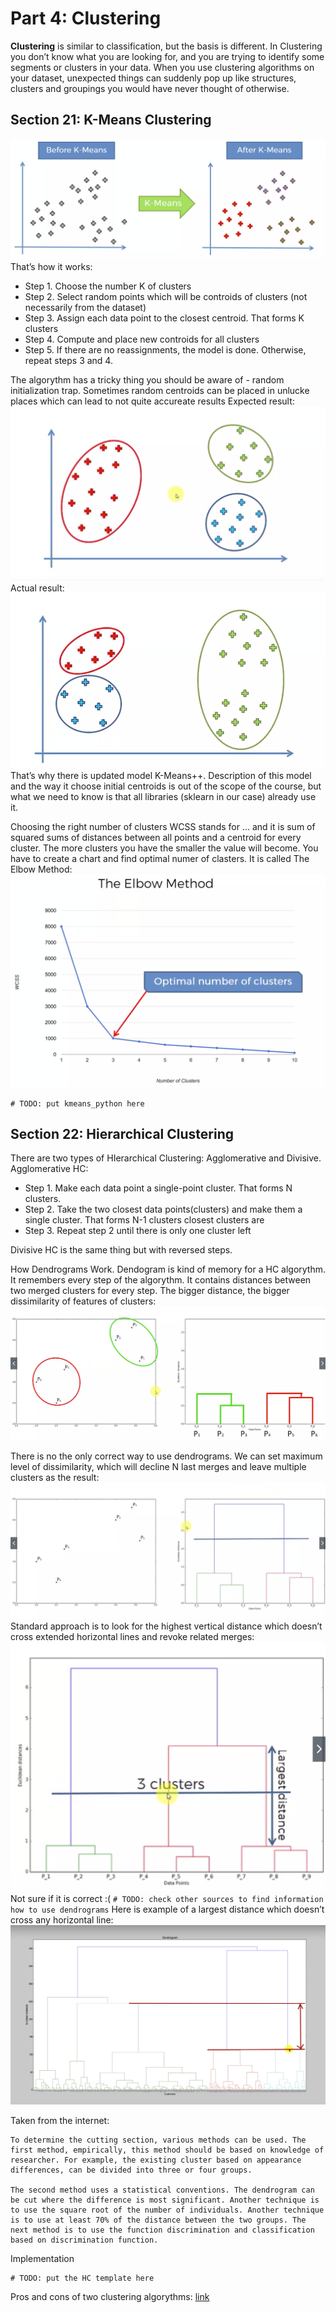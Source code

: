 # Part 4: Clustering

**Clustering** is similar to classification, but the basis is different. In Clustering you don’t know what you are looking for, and you are trying to identify some segments or clusters in your data. When you use clustering algorithms on your dataset, unexpected things can suddenly pop up like structures, clusters and groupings you would have never thought of otherwise.

## Section 21: K-Means Clustering
![image](images/33.png)
That’s how it works:
* Step 1. Choose the number K of clusters 
* Step 2. Select random points which will be controids of clusters (not necessarily from the dataset)
* Step 3. Assign each data point to the closest centroid. That forms K clusters
* Step 4. Compute and place new controids for all clusters
* Step 5. If there are no reassignments, the model is done. Otherwise, repeat steps 3 and 4.

The algorythm has a tricky thing you should be aware of - random initialization trap. Sometimes random centroids can be placed in unlucke places which can lead to not quite accureate results
Expected result: ![image](images/34.png)
Actual result: ![image](images/35.png)
That’s why there is updated model K-Means++. Description of this model and the way it choose initial centroids is out of the scope of the course, but what we need to know is that all libraries (sklearn in our case) already use it.

Choosing the right number of clusters
WCSS stands for … and it is sum of squared sums of distances between all points and a centroid for every cluster. The more clusters you have the smaller the value will become. You have to create a chart and find optimal numer of clasters. It is called The Elbow Method: ![image](images/36.png)

```
# TODO: put kmeans_python here
```

## Section 22: Hierarchical Clustering

There are two types of HIerarchical Clustering: Agglomerative and Divisive.
Agglomerative HC:
* Step 1. Make each data point a single-point cluster. That forms N clusters.
* Step 2. Take the two closest data points(clusters) and make them a single cluster. That forms N-1 clusters
closest clusters are 
* Step 3. Repeat step 2 until there is only one cluster left

Divisive HC is the same thing but with reversed steps.

How Dendrograms Work.
Dendogram is kind of memory for a HC algorythm. It remembers every step of the algorythm. It contains distances between two merged clusters for every step. The bigger distance, the bigger dissimilarity of features of clusters: ![image](images/37.png)

There is no the only correct way to use dendrograms.
We can set maximum level of dissimilarity, which will decline N last merges and leave multiple clusters as the result: ![image](images/38.png)
Standard approach is to look for the highest vertical distance which doesn’t cross extended horizontal lines and revoke related merges: ![image](images/39.png)
Not sure if it is correct :(
`# TODO: check other sources to find information how to use dendrograms`
Here is example of a largest distance which doesn’t cross any horizontal line: ![image](images/40.png)

Taken from the internet:
```
To determine the cutting section, various methods can be used. The first method, empirically, this method should be based on knowledge of researcher. For example, the existing cluster based on appearance differences, can be divided into three or four groups.

The second method uses a statistical conventions. The dendrogram can be cut where the difference is most significant. Another technique is to use the square root of the number of individuals. Another technique is to use at least 70% of the distance between the two groups. The next method is to use the function discrimination and classification based on discrimination function.
```

Implementation
```
# TODO: put the HC template here
```

Pros and cons of two clustering algorythms: [link](https://sds-platform-private.s3-us-east-2.amazonaws.com/uploads/P14-Clustering-Pros-Cons.pdf)



